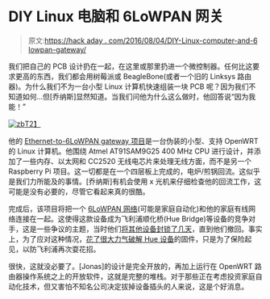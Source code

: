 # DIY Linux 电脑和 6LoWPAN 网关

> 原文:[https://hack aday . com/2016/08/04/DIY-Linux-computer-and-6 lowpan-gateway/](https://hackaday.com/2016/08/04/diy-linux-computer-and-6lowpan-gateway/)

我们把自己的 PCB 设计扔在一起，在这里或那里扔进一个微控制器。任何比这要求更高的东西，我们都会用树莓派或 BeagleBone(或者一个旧的 Linksys 路由器)。为什么我们不为一台小型 Linux 计算机快速组装一块 PCB 呢？因为我们不知道如何…但[乔纳斯]显然知道。当我们问他为什么这么做时，他回答说“因为我能！”

[![zb](../Images/0a273e014fa27bab109a6f30f9994b4c.png)T2】](https://hackaday.com/wp-content/uploads/2016/07/zb.jpg)

他的 [Ethernet-to-6LoWPAN gateway 项目](https://jopee.wordpress.com/6lowpan-gateway/)是一台伪装的小型、支持 OpenWRT 的 Linux 计算机。他围绕 Atmel AT91SAM9G25 400 MHz CPU 进行设计，并添加了一些内存、以太网和 CC2520 无线电芯片来处理无线方面，而不是另一个 Raspberry Pi 项目。这一切都是在一个四层板上完成的，电炉/煎锅回流。这似乎是我们力所能及的事情。[乔纳斯]有机会使用 x 光机来仔细检查他的回流工作，这可能是没有必要的，尽管它看起来真的很酷。

完成后，该项目将把一个 [6LoWPAN 网络](https://en.wikipedia.org/wiki/6LoWPAN)(可能是家庭自动化)和他的家庭有线网络连接在一起。这使得这款设备成为飞利浦顺化桥(Hue Bridge)等设备的竞争对手，这是一些争议的主题，当时他们[将其他设备封锁了几天](http://hackaday.com/2015/12/15/philips-says-no-internet-of-things-for-you/)，直到他们撤回。事实上，为了应对这种情况，[花了很大力气破解 Hue 设备](http://hackaday.com/2016/07/26/root-on-the-philips-hue-iot-bridge/)的固件，只是为了保险起见，以防飞利浦再次耍花招。

很快，这就没必要了。[Jonas]的设计是完全开放的，再加上运行在 OpenWRT 路由器操作系统之上的开放软件，这就是完整的堆栈。对于那些正在考虑投资家庭自动化技术，但又害怕不知名公司决定拔掉设备插头的人来说，这是个好消息。
